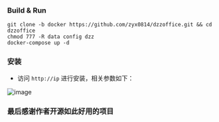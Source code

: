### Build & Run

```
git clone -b docker https://github.com/zyx0814/dzzoffice.git && cd dzzoffice
chmod 777 -R data config dzz 
docker-compose up -d
```

### 安装
* 访问 `http://ip` 进行安装，相关参数如下：

![image](https://raw.githubusercontent.com/n3uz/dzzoffice/master/docker/INSTALL_DB_INFO.png)

### 最后感谢作者开源如此好用的项目
